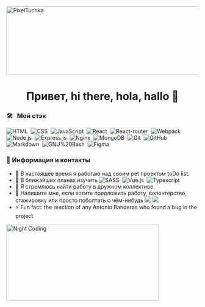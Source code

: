 <!--![Sasha](https://sun9-17.userapi.com/c639526/v639526285/23b8a/_VNDZBII80M.jpg)-->
<img alt="PixelTuchka" src="https://sun9-17.userapi.com/c639526/v639526285/23b8a/_VNDZBII80M.jpg" width=1590px height=180px/>
<h1 align=center>Привет, hi there, hola, hallo 🤙</h1>

### 🛠 &nbsp; Мой стэк 

![HTML](https://img.shields.io/badge/-HTML-05122A?style=flat&logo=HTML5)&nbsp;
![CSS](https://img.shields.io/badge/-CSS-05122A?style=flat&logo=CSS3&logoColor=1572B6)&nbsp;
![JavaScript](https://img.shields.io/badge/-JavaScript-05122A?style=flat&logo=javascript)&nbsp;
![React](https://img.shields.io/badge/-React-05122A?style=flat&logo=react)&nbsp;
![React-router](https://img.shields.io/badge/-React_Router-05122A?style=flat&logo=react-router)&nbsp;
![Webpack](https://img.shields.io/badge/-Webpack-05122A?style=flat&logo=webpack)&nbsp;
![Node.js](https://img.shields.io/badge/-Node.js-05122A?style=flat&logo=node.js)&nbsp;
![Express.js](https://img.shields.io/badge/-Express.js-05122A?style=flat&logo=Express.js&logoColor=1572B6)&nbsp;
![Nginx](https://img.shields.io/badge/-Nginx-05122A?style=flat&logo=nginx&logoColor=036d33)&nbsp;
![MongoDB](https://img.shields.io/badge/-MongoDB-05122A?style=flat&logo=mongodb)&nbsp;
![Git](https://img.shields.io/badge/-Git-05122A?style=flat&logo=git)&nbsp;
![GitHub](https://img.shields.io/badge/-GitHub-05122A?style=flat&logo=github)&nbsp;
![Markdown](https://img.shields.io/badge/-Markdown-05122A?style=flat&logo=markdown)&nbsp;
![GNU%20Bash](https://img.shields.io/badge/-GNU%20Bash-05122A?style=flat&logo=GNU%20Bash&logoColor=white)&nbsp;
![Figma](https://img.shields.io/badge/-Figma-05122A?style=flat&logo=figma)&nbsp;

### 🤙 Информация и контакты

* 🔭 В настоящее время я работаю над своим pet проектом toDo list.
* 🌱 В ближайших планах изучить
![SASS](https://img.shields.io/badge/-SASS-white?style=flat&logo=sass)&nbsp;
![Vue.js](https://img.shields.io/badge/-Vue.js-35495E?style=flat&logo=vue.js)&nbsp;
![Typescript](https://img.shields.io/badge/-Typescript-007ACC?style=flat&logo=typescript&logoColor=white)&nbsp;
* 👯 Я стремлюсь найти работу в дружном коллективе
* 💬 Напишите мне, если хотите предложить работу, волонтерство, стажировку или просто поболтать о чём-нибудь
<a href="https://t.me/Anshukowski"><img src="https://img.shields.io/badge/Telegram-2CA5E0?&logo=telegram&logoColor=white"/></a>
<a href="mailto:sx3a@protonmail.com"><img src="https://img.shields.io/badge/ProtonMail-8B89CC?&logo=protonmail&logoColor=white"/></a>
* ⚡ Fun fact: the reaction of any Antonio Banderas who found a bug in the project
<img alt="Night Coding" src="https://thumbs.gfycat.com/SlightDelectableArgentineruddyduck.webp" align="left" width=400px height=200px/>
